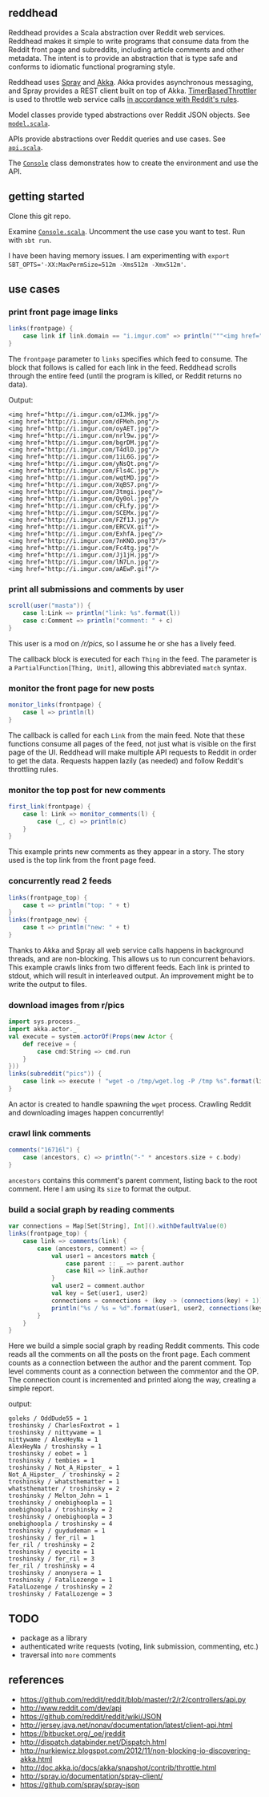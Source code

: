 ## reddhead

Reddhead provides a Scala abstraction over Reddit web services. Reddhead makes it simple to write programs that consume data from the Reddit front page and subreddits, including article comments and other metadata. The intent is to provide an abstraction that is type safe and conforms to idiomatic functional programing style.

Reddhead uses [Spray]() and [Akka](). Akka provides asynchronous messaging, and Spray provides a REST client built on top of Akka. [TimerBasedThrottler]() is used to throttle web service calls [in accordance with Reddit's rules]().

Model classes provide typed abstractions over Reddit JSON objects. See [`model.scala`](https://github.com/landon9720/reddhead/blob/master/src/main/scala/kuhn/model.scala).

APIs provide abstractions over Reddit queries and use cases. See [`api.scala`](https://github.com/landon9720/reddhead/blob/master/src/main/scala/kuhn/api.scala).

The [`Console`](https://github.com/landon9720/reddhead/blob/master/src/main/scala/kuhn/Console.scala) class demonstrates how to create the environment and use the API.

## getting started

Clone this git repo.

Examine [`Console.scala`](https://github.com/landon9720/reddhead/blob/master/src/main/scala/kuhn/Console.scala). Uncomment the use case you want to test. Run with `sbt run`.

I have been having memory issues. I am experimenting with `export SBT_OPTS='-XX:MaxPermSize=512m -Xms512m -Xmx512m'`.

## use cases

### print front page image links

``` scala
links(frontpage) {
	case link if link.domain == "i.imgur.com" => println("""<img href="%s"/>""".format(link))
}
```

The `frontpage` parameter to `links` specifies which feed to consume. The block that follows is called for each link in the feed. Reddhead scrolls through the entire feed (until the program is killed, or Reddit returns no data).

Output:

```
<img href="http://i.imgur.com/oIJMk.jpg"/>
<img href="http://i.imgur.com/dFMeh.png"/>
<img href="http://i.imgur.com/oyAET.jpg"/>
<img href="http://i.imgur.com/nrl9w.jpg"/>
<img href="http://i.imgur.com/bgrDM.jpg"/>
<img href="http://i.imgur.com/T4dlD.jpg"/>
<img href="http://i.imgur.com/1iL6G.jpg"/>
<img href="http://i.imgur.com/yNsQt.png"/>
<img href="http://i.imgur.com/Fls4C.jpg"/>
<img href="http://i.imgur.com/wqtMD.jpg"/>
<img href="http://i.imgur.com/XqBS7.png"/>
<img href="http://i.imgur.com/3tmgi.jpeg"/>
<img href="http://i.imgur.com/Qy0ol.jpg"/>
<img href="http://i.imgur.com/cFLfy.jpg"/>
<img href="http://i.imgur.com/SCEMx.jpg"/>
<img href="http://i.imgur.com/FZf1J.jpg"/>
<img href="http://i.imgur.com/ERCVX.gif"/>
<img href="http://i.imgur.com/ExhfA.jpeg"/>
<img href="http://i.imgur.com/7nKNO.png?3"/>
<img href="http://i.imgur.com/Fc4tg.jpg"/>
<img href="http://i.imgur.com/Jj1jH.jpg"/>
<img href="http://i.imgur.com/lN7Ln.jpg"/>
<img href="http://i.imgur.com/aAEwP.gif"/>
```

### print all submissions and comments by user

``` scala
scroll(user("masta")) {
	case l:Link => println("link: %s".format(l))
	case c:Comment => println("comment: " + c)
}
```

This user is a mod on */r/pics*, so I assume he or she has a lively feed.

The callback block is executed for each `Thing` in the feed. The parameter is a `PartialFunction[Thing, Unit]`, allowing this abbreviated `match` syntax.

### monitor the front page for new posts

``` scala
monitor_links(frontpage) {
	case l => println(l)
}
```

The callback is called for each `Link` from the main feed. Note that these functions consume all pages of the feed, not just what is visible on the first page of the UI. Reddhead will make multiple API requests to Reddit in order to get the data. Requests happen lazily (as needed) and follow Reddit's throttling rules.

### monitor the top post for new comments

``` scala
first_link(frontpage) {
	case l: Link => monitor_comments(l) {
		case (_, c) => println(c)
	}
}
```

This example prints new comments as they appear in a story. The story used is the top link from the front page feed.

### concurrently read 2 feeds ###

``` scala
links(frontpage_top) {
	case t => println("top: " + t)
}
links(frontpage_new) {
	case t => println("new: " + t)
}
```

Thanks to Akka and Spray all web service calls happens in background threads, and are non-blocking. This allows us to run concurrent behaviors. This example crawls links from two different feeds. Each link is printed to stdout, which will result in interleaved output. An improvement might be to write the output to files.

### download images from r/pics

``` scala
import sys.process._
import akka.actor._
val execute = system.actorOf(Props(new Actor {
	def receive = {
		case cmd:String => cmd.run
	}
}))
links(subreddit("pics")) {
	case link => execute ! "wget -o /tmp/wget.log -P /tmp %s".format(link)
}
```

An actor is created to handle spawning the `wget` process. Crawling Reddit and downloading images happen concurrently!

### crawl link comments

``` scala
comments("16716l") {
	case (ancestors, c) => println("-" * ancestors.size + c.body)
}
```

`ancestors` contains this comment's parent comment, listing back to the root comment. Here I am using its `size` to format the output.

### build a social graph by reading comments

``` scala
var connections = Map[Set[String], Int]().withDefaultValue(0)
links(frontpage_top) {
	case link => comments(link) {
		case (ancestors, comment) => {
			val user1 = ancestors match {
				case parent :: _ => parent.author
				case Nil => link.author
			}
			val user2 = comment.author
			val key = Set(user1, user2)
			connections = connections + (key -> (connections(key) + 1))
			println("%s / %s = %d".format(user1, user2, connections(key)))
		}
	}
}
```

Here we build a simple social graph by reading Reddit comments. This code reads all the comments on all the posts on the front page. Each comment counts as a connection between the author and the parent comment. Top level comments count as a connection between the commentor and the OP. The connection count is incremented and printed along the way, creating a simple report.

output:

```
goleks / OddDude55 = 1
troshinsky / CharlesFoxtrot = 1
troshinsky / nittywame = 1
nittywame / AlexHeyNa = 1
AlexHeyNa / troshinsky = 1
troshinsky / eobet = 1
troshinsky / tembies = 1
troshinsky / Not_A_Hipster_ = 1
Not_A_Hipster_ / troshinsky = 2
troshinsky / whatsthematter = 1
whatsthematter / troshinsky = 2
troshinsky / Melton_John = 1
troshinsky / onebighoopla = 1
onebighoopla / troshinsky = 2
troshinsky / onebighoopla = 3
onebighoopla / troshinsky = 4
troshinsky / guydudeman = 1
troshinsky / fer_ril = 1
fer_ril / troshinsky = 2
troshinsky / eyecite = 1
troshinsky / fer_ril = 3
fer_ril / troshinsky = 4
troshinsky / anonysera = 1
troshinsky / FatalLozenge = 1
FatalLozenge / troshinsky = 2
troshinsky / FatalLozenge = 3
```

## TODO

* package as a library
* authenticated write requests (voting, link submission, commenting, etc.)
* traversal into `more` comments

## references

* https://github.com/reddit/reddit/blob/master/r2/r2/controllers/api.py
* http://www.reddit.com/dev/api
* https://github.com/reddit/reddit/wiki/JSON
* http://jersey.java.net/nonav/documentation/latest/client-api.html
* https://bitbucket.org/_oe/jreddit
* http://dispatch.databinder.net/Dispatch.html
* http://nurkiewicz.blogspot.com/2012/11/non-blocking-io-discovering-akka.html
* http://doc.akka.io/docs/akka/snapshot/contrib/throttle.html
* http://spray.io/documentation/spray-client/
* https://github.com/spray/spray-json